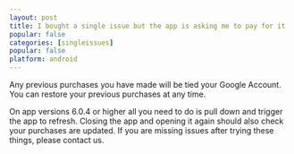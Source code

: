 ```yaml
---
layout: post
title: I bought a single issue but the app is asking me to pay for it
popular: false
categories: [singleissues]
popular: false
platform: android
---
```

Any previous purchases you have made will be tied your Google Account. You can restore your previous purchases at any time.

On app versions 6.0.4 or higher all you need to do is pull down and trigger the app to refresh. Closing the app and opening it again should also check your purchases are updated. If you are missing issues after trying these things, please contact us.
